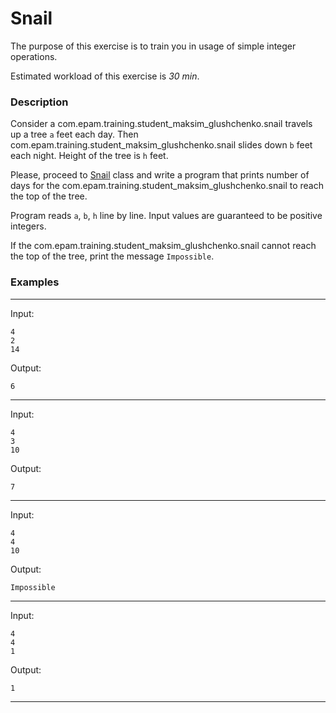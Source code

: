 # Snail
The purpose of this exercise is to train you in usage of simple integer operations.

Estimated workload of this exercise is _30 min_.

### Description
Consider a com.epam.training.student_maksim_glushchenko.snail travels up a tree `a` feet each day. Then com.epam.training.student_maksim_glushchenko.snail slides down `b` feet each night. Height of the tree is `h` feet.

Please, proceed to [Snail](/src/main/java/com/epam/rd/autotasks/snail/Snail.java) class 
and write a program that prints number of days for the com.epam.training.student_maksim_glushchenko.snail to reach the top of the tree.

Program reads `a`, `b`, `h` line by line. Input values are guaranteed to be positive integers.

If the com.epam.training.student_maksim_glushchenko.snail cannot reach the top of the tree, print the message `Impossible`.

### Examples

---
Input:
```
4
2
14
```

Output:
```
6
```

---
Input:
```
4
3
10
```

Output:
```
7
```

---
Input:
```
4
4
10
```

Output:
```
Impossible
```

---
Input:
```
4
4
1
```

Output:
```
1
```

---
